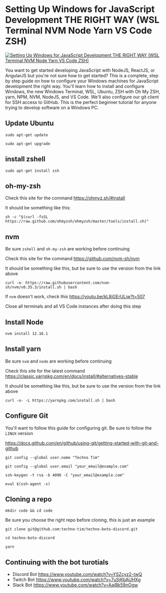 # Setting Up Windows for JavaScript Development THE RIGHT WAY (WSL Terminal NVM Node Yarn VS Code ZSH)

[![Setting Up Windows for JavaScript Development THE RIGHT WAY (WSL Terminal NVM Node Yarn VS Code ZSH)](https://img.youtube.com/vi/kL8iGErULiw/0.jpg)](https://www.youtube.com/watch?v=kL8iGErULiw "Setting Up Windows for JavaScript Development THE RIGHT WAY (WSL Terminal NVM Node Yarn VS Code ZSH)")


You want to get started developing JavaScript with NodeJS, ReactJS, or AngularJS but you're not sure how to get started?  This is a complete, step by step guide on how to configure your Windows machines for JavaScript development the right way.  You'll learn how to install and configure Windows, the new Windows Terminal, WSL, Ubuntu, ZSH with Oh My ZSH, yarn, NPM,  NVM, NodeJS, and VS Code.  We'll also configure our git client for SSH access to GitHub.  This is the perfect beginner tutorial for anyone trying to develop software on a Windows PC.


## Update Ubuntu
`sudo apt-get update`

`sudo apt-get upgrade`


## install zshell

`sudo apt-get install zsh`

## oh-my-zsh

Check this site for the command https://ohmyz.sh/#install


It should be something like this:

`sh -c "$(curl -fsSL https://raw.github.com/ohmyzsh/ohmyzsh/master/tools/install.sh)"`


## nvm

Be sure `zshell` and `oh-my-zsh` are working before continuing

Check this site for the command https://github.com/nvm-sh/nvm

It should be something like this, but be sure to use the version from the link above

`curl -o- https://raw.githubusercontent.com/nvm-sh/nvm/v0.35.3/install.sh | bash`

If `nvm` doesn't work, check this https://youtu.be/kL8iGErULiw?t=507

Close all terminals and all VS Code instances after doing this step

## Install Node

`nvm install 12.16.1`

## Install yarn

Be sure `nvm` and `node` are working before continuing

Check this site for the latest command https://classic.yarnpkg.com/en/docs/install/#alternatives-stable

It should be something like this, but be sure to use the version from the link above

`curl -o- -L https://yarnpkg.com/install.sh | bash`

## Configure Git

You'll want to follow this guide for configuring git.  Be sure to follow the `LINUX` version

https://docs.github.com/en/github/using-git/getting-started-with-git-and-github


`git config --global user.name "Techno Tim"`

`git config --global user.email "your_email@example.com"`

`ssh-keygen -t rsa -b 4096 -C "your_email@example.com"`

`eval $(ssh-agent -s)`


## Cloning a repo

`mkdir code && cd code`

Be sure you choose the right repo before cloning, this is just an example

`git clone git@github.com:techno-tim/techno-boto-discord.git`

`cd techno-boto-discord`

`yarn`

## Continuing with the bot turotials

* Discord Bot https://www.youtube.com/watch?v=YSZcyz2-twQ
* Twitch Bot https://www.youtube.com/watch?v=7uSjKbAUHXg
* Slack Bot https://www.youtube.com/watch?v=AajBk59nOgw
